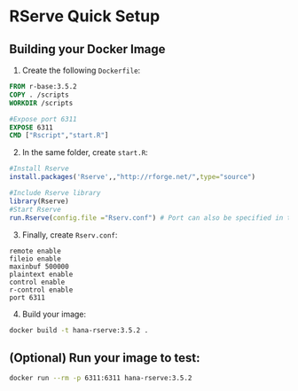 # RServe Quick Setup

## Building your Docker Image

1. Create the following `Dockerfile`:

```Dockerfile
FROM r-base:3.5.2
COPY . /scripts
WORKDIR /scripts

#Expose port 6311
EXPOSE 6311
CMD ["Rscript","start.R"]
```

2. In the same folder, create `start.R`:

```R
#Install Rserve
install.packages('Rserve',,"http://rforge.net/",type="source")

#Include Rserve library
library(Rserve)
#Start Rserve
run.Rserve(config.file ="Rserv.conf") # Port can also be specified in the configuration file.
```

3. Finally, create `Rserv.conf`:

```
remote enable
fileio enable
maxinbuf 500000
plaintext enable
control enable
r-control enable
port 6311
```

4. Build your image:
```bash
docker build -t hana-rserve:3.5.2 .
```
## (Optional) Run your image to test:
```bash
docker run --rm -p 6311:6311 hana-rserve:3.5.2
```
